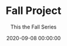 ---
title: 'Fall Project'
subtitle: 'This the Fall Series'
date: 2020-09-08 00:00:00
description: This is a series for the fall.
featured_image: '/images/demo/demo-square.jpg'
---